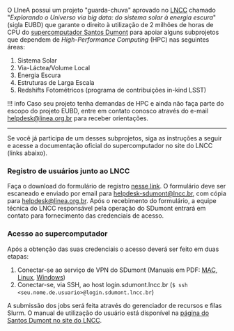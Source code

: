 O LIneA possui um projeto "guarda-chuva" aprovado no [LNCC](https://lncc.br/) chamado "_Explorando o Universo via big data: do sistema solar à energia escura_" (sigla EUBD) que garante o direito à utilização de 2 milhões de horas de CPU do [supercomputador Santos Dumont](https://sdumont.lncc.br/) para apoiar alguns subprojetos que dependem de _High-Performance Computing_ (HPC) nas seguintes áreas:

1. Sistema Solar
2. Via-Láctea/Volume Local
3. Energia Escura
4. Estruturas de Larga Escala
5. Redshifts Fotométricos (programa de contribuições in-kind LSST) 


!!! info 
    Caso seu projeto tenha demandas de HPC e ainda não faça parte do escopo do projeto EUBD, entre em contato conosco através do e-mail [helpdesk@linea.org.br](mailto:helpdesk@linea.org.br) para receber orientações. 

---

Se você já participa de um desses subprojetos, siga as instruções a seguir e acesse a documentação oficial do supercomputador no site do LNCC (links abaixo).  


### Registro de usuários junto ao LNCC

Faça o download do formulário de registro <a href="http://sdumont.lncc.br/formularios/formulario_sdumont_usuario.docx" target="_blank">nesse link</a>. O formulário deve ser escaneado e enviado por email para helpdesk-sdumont@lncc.br, com cópia para helpdesk@linea.org.br. Após o recebimento do formulário, a equipe técnica do LNCC responsável pela operação do SDumont entrará em contato para fornecimento das credenciais de acesso.

### Acesso ao supercomputador

Após a obtenção das suas credenciais o acesso deverá ser feito em duas etapas:

   1. Conectar-se ao serviço de VPN do SDumont (Manuais em PDF: [MAC](/hpc/How%20To%20VPN%20SDUMONT%20-%20MAC.pdf), [Linux](/hpc/How%20To%20VPN%20SDUMONT%20%20LINUX%20.pdf), [Windows](/hpc/HowTo-VPN-client-Sdumont-Windows.pdf))
   2. Conectar-se, via SSH, ao host login.sdumont.lncc.br (`$ ssh <seu.nome.de.usuario>@login.sdumont.lncc.br`) 


A submissão dos jobs será feita através do gerenciador de recursos e filas Slurm. O manual de utilização do usuário está disponível na [página do Santos Dumont no site do LNCC](https://sdumont.lncc.br/support_manual.php). 


